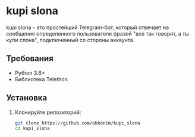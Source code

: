 # kupi slona

kupi slona - это простейший Telegram-бот, который отвечает на сообщения определенного пользователя фразой "все так говорят, а ты купи слона", подключенный со стороны аккаунта.

## Требования

- Python 3.6+
- Библиотека Telethon

## Установка

1. Клонируйте репозиторий:

   ```bash
   git clone https://github.com/okkonim/kupi_slona
   cd kupi_slona
